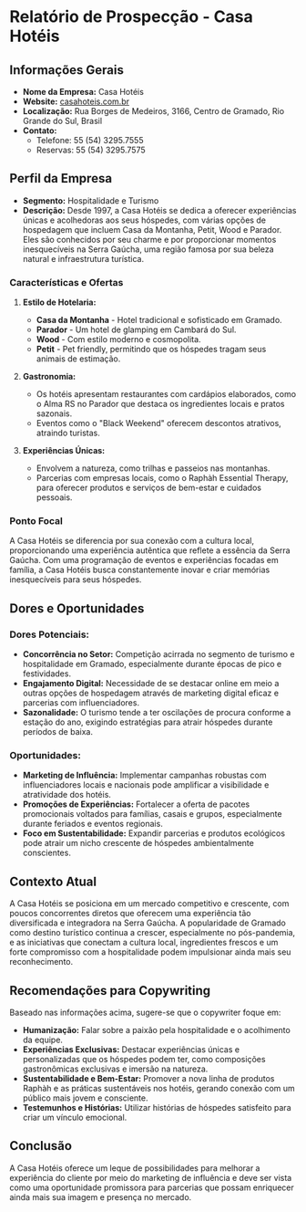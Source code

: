 # Relatório de Prospecção - Casa Hotéis

## Informações Gerais

- **Nome da Empresa:** Casa Hotéis
- **Website:** [casahoteis.com.br](http://www.casahoteis.com.br)
- **Localização:** Rua Borges de Medeiros, 3166, Centro de Gramado, Rio Grande do Sul, Brasil
- **Contato:**
  - Telefone: 55 (54) 3295.7555
  - Reservas: 55 (54) 3295.7575

## Perfil da Empresa

- **Segmento:** Hospitalidade e Turismo
- **Descrição:** Desde 1997, a Casa Hotéis se dedica a oferecer experiências únicas e acolhedoras aos seus hóspedes, com várias opções de hospedagem que incluem Casa da Montanha, Petit, Wood e Parador. Eles são conhecidos por seu charme e por proporcionar momentos inesquecíveis na Serra Gaúcha, uma região famosa por sua beleza natural e infraestrutura turística.

### Características e Ofertas

1. **Estilo de Hotelaria:**
   - **Casa da Montanha** - Hotel tradicional e sofisticado em Gramado.
   - **Parador** - Um hotel de glamping em Cambará do Sul.
   - **Wood** - Com estilo moderno e cosmopolita.
   - **Petit** - Pet friendly, permitindo que os hóspedes tragam seus animais de estimação.

2. **Gastronomia:**
   - Os hotéis apresentam restaurantes com cardápios elaborados, como o Alma RS no Parador que destaca os ingredientes locais e pratos sazonais. 
   - Eventos como o "Black Weekend" oferecem descontos atrativos, atraindo turistas.

3. **Experiências Únicas:**
   - Envolvem a natureza, como trilhas e passeios nas montanhas.
   - Parcerias com empresas locais, como o Raphàh Essential Therapy, para oferecer produtos e serviços de bem-estar e cuidados pessoais.

### Ponto Focal

A Casa Hotéis se diferencia por sua conexão com a cultura local, proporcionando uma experiência autêntica que reflete a essência da Serra Gaúcha. Com uma programação de eventos e experiências focadas em família, a Casa Hotéis busca constantemente inovar e criar memórias inesquecíveis para seus hóspedes.

## Dores e Oportunidades

### Dores Potenciais:
- **Concorrência no Setor:** Competição acirrada no segmento de turismo e hospitalidade em Gramado, especialmente durante épocas de pico e festividades.
- **Engajamento Digital:** Necessidade de se destacar online em meio a outras opções de hospedagem através de marketing digital eficaz e parcerias com influenciadores.
- **Sazonalidade:** O turismo tende a ter oscilações de procura conforme a estação do ano, exigindo estratégias para atrair hóspedes durante períodos de baixa.

### Oportunidades:
- **Marketing de Influência:** Implementar campanhas robustas com influenciadores locais e nacionais pode amplificar a visibilidade e atratividade dos hotéis.
- **Promoções de Experiências:** Fortalecer a oferta de pacotes promocionais voltados para famílias, casais e grupos, especialmente durante feriados e eventos regionais.
- **Foco em Sustentabilidade:** Expandir parcerias e produtos ecológicos pode atrair um nicho crescente de hóspedes ambientalmente conscientes.

## Contexto Atual

A Casa Hotéis se posiciona em um mercado competitivo e crescente, com poucos concorrentes diretos que oferecem uma experiência tão diversificada e integradora na Serra Gaúcha. A popularidade de Gramado como destino turístico continua a crescer, especialmente no pós-pandemia, e as iniciativas que conectam a cultura local, ingredientes frescos e um forte compromisso com a hospitalidade podem impulsionar ainda mais seu reconhecimento.

## Recomendações para Copywriting

Baseado nas informações acima, sugere-se que o copywriter foque em:

- **Humanização:** Falar sobre a paixão pela hospitalidade e o acolhimento da equipe.
- **Experiências Exclusivas:** Destacar experiências únicas e personalizadas que os hóspedes podem ter, como composições gastronômicas exclusivas e imersão na natureza.
- **Sustentabilidade e Bem-Estar:** Promover a nova linha de produtos Raphàh e as práticas sustentáveis nos hotéis, gerando conexão com um público mais jovem e consciente.
- **Testemunhos e Histórias:** Utilizar histórias de hóspedes satisfeito para criar um vínculo emocional.

## Conclusão

A Casa Hotéis oferece um leque de possibilidades para melhorar a experiência do cliente por meio do marketing de influência e deve ser vista como uma oportunidade promissora para parcerias que possam enriquecer ainda mais sua imagem e presença no mercado.